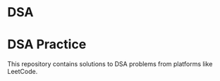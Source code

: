 # DSA
# DSA Practice

This repository contains  solutions to DSA problems from platforms like LeetCode.


